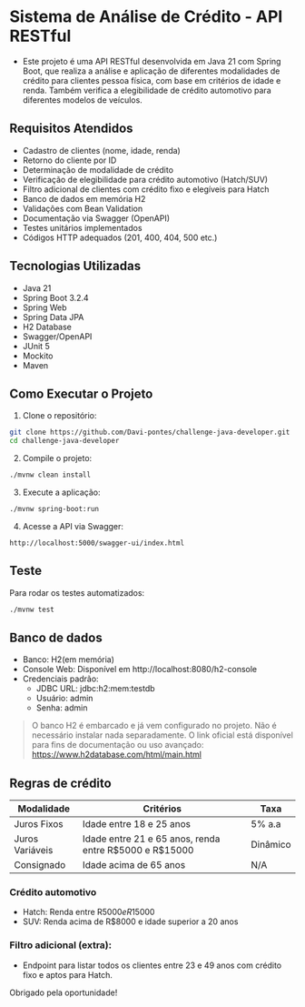 # Sistema de Análise de Crédito - API RESTful
- Este projeto é uma API RESTful desenvolvida em Java 21 com Spring Boot, que realiza a análise e aplicação de diferentes modalidades de crédito para clientes pessoa física, com base em critérios de idade e renda. Também verifica a elegibilidade de crédito automotivo para diferentes modelos de veículos.
## Requisitos Atendidos

- Cadastro de clientes (nome, idade, renda)
- Retorno do cliente por ID
- Determinação de modalidade de crédito
- Verificação de elegibilidade para crédito automotivo (Hatch/SUV)
- Filtro adicional de clientes com crédito fixo e elegíveis para Hatch
- Banco de dados em memória H2
- Validações com Bean Validation
- Documentação via Swagger (OpenAPI)
- Testes unitários implementados
- Códigos HTTP adequados (201, 400, 404, 500 etc.)

## Tecnologias Utilizadas

- Java 21
- Spring Boot 3.2.4
- Spring Web
- Spring Data JPA
- H2 Database
- Swagger/OpenAPI
- JUnit 5
- Mockito
- Maven

## Como Executar o Projeto
1. Clone o repositório:
``` bash
git clone https://github.com/Davi-pontes/challenge-java-developer.git
cd challenge-java-developer
```
2. Compile o projeto:
``` bash
./mvnw clean install
```
3. Execute a aplicação:
``` bash
./mvnw spring-boot:run
```
4. Acesse a API via Swagger:
```
http://localhost:5000/swagger-ui/index.html
```
## Teste
Para rodar os testes automatizados:
``` bash
./mvnw test
```
## Banco de dados
- Banco: H2(em memória)
- Console Web: Disponível em http://localhost:8080/h2-console
- Credenciais padrão:
  - JDBC URL: jdbc:h2:mem:testdb
  - Usuário: admin
  - Senha: admin
> O banco H2 é embarcado e já vem configurado no projeto. Não é necessário instalar nada separadamente.
  O link oficial está disponível para fins de documentação ou uso avançado: https://www.h2database.com/html/main.html

## Regras de crédito
| Modalidade      | Critérios                                                | Taxa     |
| --------------- | -------------------------------------------------------- | -------- |
| Juros Fixos     | Idade entre 18 e 25 anos                                 | 5% a.a   |
| Juros Variáveis | Idade entre 21 e 65 anos, renda entre R\$5000 e R\$15000 | Dinâmico |
| Consignado      | Idade acima de 65 anos                                   | N/A      |

### Crédito automotivo
- Hatch: Renda entre R$5000 e R$15000
- SUV: Renda acima de R$8000 e idade superior a 20 anos

### Filtro adicional (extra):
- Endpoint para listar todos os clientes entre 23 e 49 anos com crédito fixo e aptos para Hatch.

Obrigado pela oportunidade!